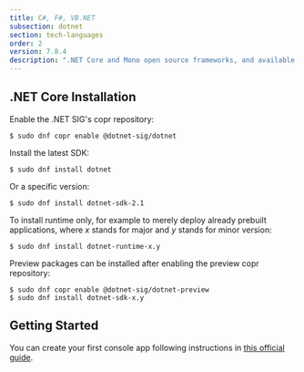 ```yaml
---
title: C#, F#, VB.NET
subsection: dotnet
section: tech-languages
order: 2
version: 7.8.4
description: ".NET Core and Mono open source frameworks, and available IDEs."
---
```


## .NET Core Installation

Enable the .NET SIG's copr repository:
```
$ sudo dnf copr enable @dotnet-sig/dotnet
```

Install the latest SDK:
```
$ sudo dnf install dotnet
```

Or a specific version:
```
$ sudo dnf install dotnet-sdk-2.1
```

To install runtime only, for example to merely deploy already prebuilt applications, where _x_ stands for major and _y_ stands for minor version:
```
$ sudo dnf install dotnet-runtime-x.y
```

Preview packages can be installed after enabling the preview copr repository:
```
$ sudo dnf copr enable @dotnet-sig/dotnet-preview
$ sudo dnf install dotnet-sdk-x.y
```

## Getting Started

You can create your first console app following instructions in [this official guide](https://www.microsoft.com/net/learn/get-started-with-dotnet-tutorial#create).